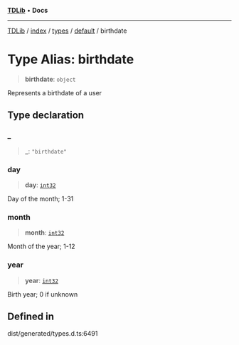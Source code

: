 [**TDLib**](../../../../../../README.md) • **Docs**

***

[TDLib](../../../../../../modules.md) / [index](../../../../../README.md) / [types](../../../README.md) / [default](../README.md) / birthdate

# Type Alias: birthdate

> **birthdate**: `object`

Represents a birthdate of a user

## Type declaration

### \_

> **\_**: `"birthdate"`

### day

> **day**: [`int32`](int32.md)

Day of the month; 1-31

### month

> **month**: [`int32`](int32.md)

Month of the year; 1-12

### year

> **year**: [`int32`](int32.md)

Birth year; 0 if unknown

## Defined in

dist/generated/types.d.ts:6491
